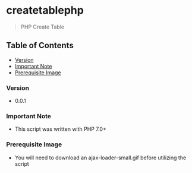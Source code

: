 # createtablephp
> PHP Create Table

## Table of Contents
* [Version](#version)
* [Important Note](#important-note)
* [Prerequisite Image](#prerequisite-image)

### Version
* 0.0.1

### **Important Note**
* This script was written with PHP 7.0+

### Prerequisite Image
* You will need to download an ajax-loader-small.gif before utilizing the script
